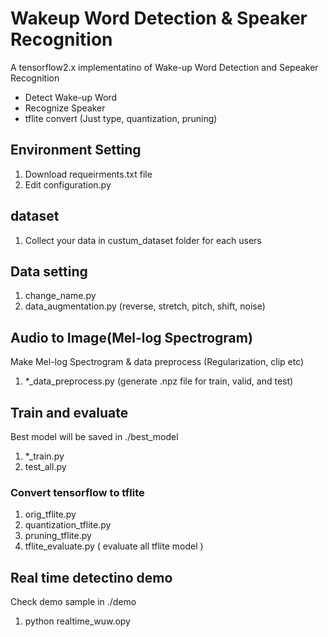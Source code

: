 # Wakeup Word Detection & Speaker Recognition
A tensorflow2.x implementatino of Wake-up Word Detection and Sepeaker Recognition
- Detect Wake-up Word 
- Recognize Speaker 
- tflite convert (Just type, quantization, pruning)

## Environment Setting
1. Download requeirments.txt file 
2. Edit configuration.py

## dataset
1. Collect your data in custum_dataset folder for each users

## Data setting
1. change_name.py 
2. data_augmentation.py (reverse, stretch, pitch, shift, noise)

## Audio to Image(Mel-log Spectrogram)
Make Mel-log Spectrogram & data preprocess (Regularization, clip etc)
1. *_data_preprocess.py  (generate .npz file for train, valid, and test)

## Train and evaluate
Best model will be saved in ./best_model
1. *_train.py
2. test_all.py 

### Convert tensorflow to tflite
1. orig_tflite.py
2. quantization_tflite.py
3. pruning_tflite.py
4. tflite_evaluate.py ( evaluate all tflite model )

## Real time detectino demo
Check demo sample in ./demo
1. python realtime_wuw.opy

